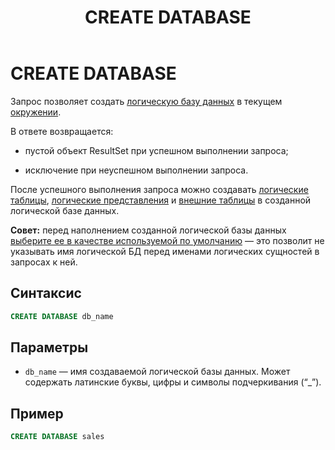 ﻿---
layout: default
title: CREATE DATABASE
nav_order: 10
parent: Запросы SQL+
grand_parent: Справочная информация
has_children: false
has_toc: false
---

# CREATE DATABASE

Запрос позволяет создать [логическую базу данных](../../../Обзор_понятий_компонентов_и_связей/Основные_понятия/Логическая_база_данных/Логическая_база_данных.md) 
в текущем [окружении](../../../Обзор_понятий_компонентов_и_связей/Основные_понятия/Окружение/Окружение.md).

В ответе возвращается:

*   пустой объект ResultSet при успешном выполнении запроса;

*   исключение при неуспешном выполнении запроса.

После успешного выполнения запроса можно создавать [логические таблицы](../../../Обзор_понятий_компонентов_и_связей/Основные_понятия/Логическая_таблица/Логическая_таблица.md), 
[логические представления](../../../Обзор_понятий_компонентов_и_связей/Основные_понятия/Логическое_представление/Логическое_представление.md) 
и [внешние таблицы](../../../Обзор_понятий_компонентов_и_связей/Основные_понятия/Внешняя_таблица/Внешняя_таблица.md) 
в созданной логической базе данных.

**Совет:** перед наполнением созданной логической базы данных 
[выберите ее в качестве используемой по умолчанию](../../../Работа_с_системой/Другие_функции/Определение_логической_БД_по_умолчанию/Определение_логической_БД_по_умолчанию.md) 
— это позволит не указывать имя логической БД перед именами логических сущностей в запросах к ней.

## Синтаксис
```sql
CREATE DATABASE db_name
```
## Параметры

*   `db_name` — имя создаваемой логической базы данных. Может содержать латинские буквы, цифры и символы подчеркивания (“_”).

## Пример
```sql
CREATE DATABASE sales
```
